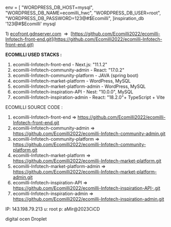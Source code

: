 
env = [
    "WORDPRESS_DB_HOST=mysql",
    "WORDPRESS_DB_NAME=ecomilli_hwc",
    "WORDPRESS_DB_USER=root",
    "WORDPRESS_DB_PASSWORD=123@#$Ecomilli",
  ]inspiration_db
'123@#$Ecomilli'
mysql



1) [ecofront.gdnserver.com](https://ecofront.gdnserver.com/)  =>  [https://github.com/Ecomilli2022/ecomilli-Infotech-front-end.git](https://github.com/Ecomilli2022/ecomilli-Infotech-front-end.git)


**ECOMILLI USED STACKS :**
1)  ecomilli-Infotech-front-end - Next.js: "11.1.2"
2) ecomilli-Infotech-community-admin - React: "17.0.2"
3) ecomilli-Infotech-community-platform -  JAVA (spring boot)
4) ecomilli-Infotech-market-platform - WordPress, MySQL
5) ecomilli-Infotech-market-platform-admin -  WordPress, MySQL
6) ecomilli-Infotech-inspiration-API - Nest: "10.0.0", MySQL
7) ecomilli-Infotech-inspiration-admin - React: "18.2.0"+ TypeScript + Vite

ECOMILLI SOURCE CODE :
1)  ecomilli-Infotech-front-end => https://github.com/Ecomilli2022/ecomilli-Infotech-front-end.git
2) ecomilli-Infotech-community-admin => https://github.com/Ecomilli2022/ecomilli-Infotech-community-admin.git
3)  ecomilli-Infotech-community-platform => https://github.com/Ecomilli2022/ecomilli-Infotech-community-platform.git
4)  ecomilli-Infotech-market-platform => https://github.com/Ecomilli2022/ecomilli-Infotech-market-platform.git
5) ecomilli-Infotech-market-platform-admin => https://github.com/Ecomilli2022/ecomilli-Infotech-market-platform-admin.git
6)  ecomilli-Infotech-inspiration-API => https://github.com/Ecomilli2022/ecomilli-Infotech-inspiration-API-.git
7) ecomilli-Infotech-inspiration-admin =>  https://github.com/Ecomilli2022/ecomilli-Infotech-inspiration-admin.git

IP: 143.198.79.213
u: root
p: aMir@2023CiCD

digital ocen Droplet

